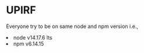 # UPIRF
Everyone try to be on same node and npm version i.e.,<br>
<li>node v14.17.6 lts</li>
<li>npm v6.14.15 </li>
